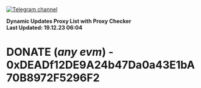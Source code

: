 [![Telegram channel](https://img.shields.io/endpoint?url=https://runkit.io/damiankrawczyk/telegram-badge/branches/master?url=https://t.me/n4z4v0d)](https://t.me/n4z4v0d) 

**Dynamic Updates Proxy List with Proxy Checker**  
**Last Updated: 19.12.23 06:04**

# DONATE (_any evm_) - 0xDEADf12DE9A24b47Da0a43E1bA70B8972F5296F2
